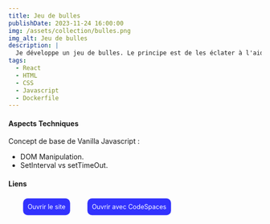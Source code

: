 ```yaml
---
title: Jeu de bulles
publishDate: 2023-11-24 16:00:00
img: /assets/collection/bulles.png
img_alt: Jeu de bulles
description: |
  Je développe un jeu de bulles. Le principe est de les éclater à l'aide de la souris. A chaque éclatement, on gagne un point.
tags:
  - React
  - HTML
  - CSS
  - Javascript
  - Dockerfile
---
```


#### Aspects Techniques

Concept de base de Vanilla Javascript :

- DOM Manipulation.
- SetInterval vs setTimeOut.

#### Liens

<ul class="liens__list" > 
<li class="liens__item"> <a href="https://bulles.netlify.app/" target="_blank" class="liens__link" > Ouvrir le site </a> </li>
<li class="liens__item"> <a href="https://symmetrical-capybara-979w9v9xvwr3pgg.github.dev/" target="_blank" class="liens__link"> Ouvrir avec CodeSpaces </a></li>
</ul>

  <style>
    .liens__list {
      display:flex; justify-content: left; align-items: center;
      list-style: none; gap: 20px;  

    }
    
    .liens__link {
      display: block;
       background: rgba(0, 0, 255, 0.8);
      color: white;
      padding: 10px;
      border-radius: 10px;
      text-decoration: none;
      transform: scale(.9);
      transition: all .2s;
    }
    .liens__link:hover {
      background: rgb(61, 4, 249);
      transform: translateY(3px) scale(1);
      color: black;
      
    }

  </style>
